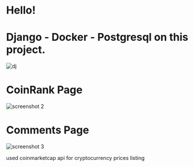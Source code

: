 # Hello!
# Django - Docker - Postgresql on this project. 
![dj](https://user-images.githubusercontent.com/73230039/119123549-5613b880-ba38-11eb-9278-4a9aed68b628.png)

# CoinRank Page 
![screenshot 2](https://user-images.githubusercontent.com/73230039/119122675-6ecf9e80-ba37-11eb-869e-c7e08eaea1a4.jpg)

# Comments Page
![screenshot 3](https://user-images.githubusercontent.com/73230039/119122711-7abb6080-ba37-11eb-808f-b0a15a3483e6.jpg)


used coinmarketcap api for cryptocurrency prices listing
